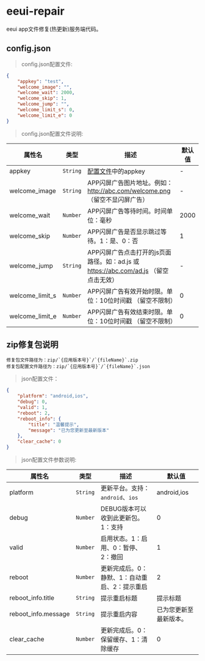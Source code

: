 # eeui-repair

eeui app文件修复(热更新)服务端代码。

## config.json

> config.json配置文件:

```json
{
    "appkey": "test",
    "welcome_image": "",
    "welcome_wait": 2000,
    "welcome_skip": 1,
    "welcome_jump": "",
    "welcome_limit_s": 0,
    "welcome_limit_e": 0
}
```

> config.json配置文件说明:

| 属性名           | 类型     | 描述                          | 默认值     |
| ------------- | ------ | -------------------------- | ------- |
| appkey |`String`  | [配置文件](https://eeui.app/guide/config.html)中的appkey           | -       |
| welcome_image |`String`  | APP闪屏广告图片地址。例如：http://abc.com/welcome.png （留空不显闪屏广告）           | -       |
| welcome_wait |`Number`  | APP闪屏广告等待时间。时间单位：毫秒           | 2000       |
| welcome_skip |`Number`  | APP闪屏广告是否显示跳过等待。1：是、0：否           | 1       |
| welcome_jump |`String`  | APP闪屏广告点击打开的js页面路径。如：ad.js 或 https://abc.com/ad.js （留空点击无效）           | -       |
| welcome_limit_s |`Number`  | APP闪屏广告有效开始时限。单位：10位时间戳 （留空不限制）           | 0       |
| welcome_limit_e |`Number`  | APP闪屏广告有效结束时限。单位：10位时间戳 （留空不限制）           | 0       |


## zip修复包说明

```
修复包文件路径为：zip/`{应用版本号}`/`{fileName}`.zip
修复包配置文件路径为：zip/`{应用版本号}`/`{fileName}`.json
```

> json配置文件：

```json
{
    "platform": "android,ios",
    "debug": 0,
    "valid": 1,
    "reboot": 2,
    "reboot_info": {
        "title": "温馨提示",
        "message": "已为您更新至最新版本"
    },
    "clear_cache": 0
}
```

> json配置文件参数说明:

| 属性名           | 类型     | 描述                          | 默认值     |
| ------------- | ------ | -------------------------- | ------- |
| platform |`String`  | 更新平台。支持：`android`、`ios`           | android,ios       |
| debug |`Number`  | DEBUG版本可以收到此更新包。1：支持           | 0       |
| valid |`Number`  | 启用状态。1：启用、0：暂停、2：撤回           | 1       |
| reboot |`Number`  | 更新完成后。0：静默、1：自动重启、2：提示重启           | 2       |
| reboot_info.title |`String`  | 提示重启标题           | 提示标题       |
| reboot_info.message |`String`  | 提示重启内容           | 已为您更新至最新版本。       |
| clear_cache |`Number`  | 更新完成后。0：保留缓存、1：清除缓存           | 0       |
